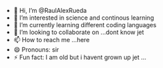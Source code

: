 - 👋 Hi, I’m @RaulAlexRueda
- 👀 I’m interested in science and continous learning
- 🌱 I’m currently learning different coding languages
- 💞️ I’m looking to collaborate on ...dont know jet
- 📫 How to reach me ...here
- 😄 Pronouns: sir
- ⚡ Fun fact: I am old but i havent grown up jet ...
